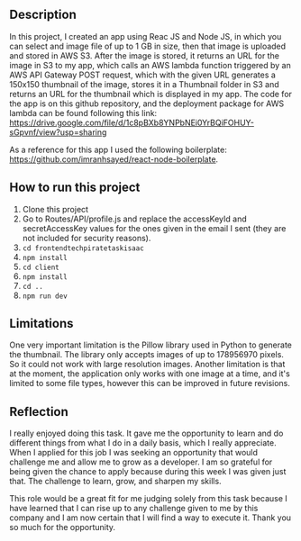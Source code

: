 ## Description 
In this project, I created an app using Reac JS and Node JS, in which you can select and image file of up to 1 GB in size, then that image is uploaded and stored in AWS S3. After the image is stored, it returns an URL for the image in S3 to my app, which calls an AWS lambda function triggered by an AWS API Gateway POST request, which with the given URL generates a 150x150 thumbnail of the image, stores it in a Thumbnail folder in S3 and returns an URL for the thumbnail which is displayed in my app. The code for the app is on this github repository, and the deployment package for AWS lambda can be found following this link: https://drive.google.com/file/d/1c8pBXb8YNPbNEi0YrBQiFOHUY-sGpvnf/view?usp=sharing 

As a reference for this app I used the following boilerplate: https://github.com/imranhsayed/react-node-boilerplate.

## How to run this project

1. Clone this project
2. Go to Routes/API/profile.js and replace the accessKeyId and secretAccessKey values for the ones given in the email I sent (they are not included for security reasons).
3. `cd frontendtechpiratetaskisaac`
4. `npm install`
5. `cd client`
6. `npm install`
7. `cd ..`
8. `npm run dev`

## Limitations

One very important limitation is the Pillow library used in Python to generate the thumbnail. The library only accepts images of up to 178956970 pixels. So it could not work with large resolution images. Another limitation is that at the moment, the application only works with one image at a time, and it's limited to some file types, however this can be improved in future revisions. 

## Reflection

I really enjoyed doing this task. It gave me the opportunity to learn and do different things from what I do in a daily basis, which I really appreciate. When I applied for this job I was seeking an opportunity that would challenge me and allow me to grow as a developer. I am so grateful for being given the chance to apply because during this week I was given just that. The challenge to learn, grow, and sharpen my skills.

This role would be a great fit for me judging solely from this task because I have learned that I can rise up to any challenge given to me by this company and I am now certain that I will find a way to execute it. Thank you so much for the opportunity.
